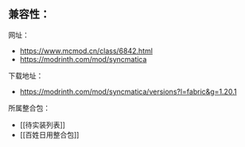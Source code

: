 兼容性：
- 

网址：
- https://www.mcmod.cn/class/6842.html
- https://modrinth.com/mod/syncmatica

下载地址：
- https://modrinth.com/mod/syncmatica/versions?l=fabric&g=1.20.1

所属整合包：
- [[待实装列表]]
- [[百姓日用整合包]]